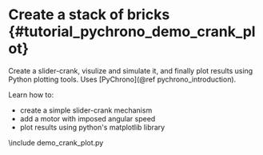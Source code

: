 Create a stack of bricks  {#tutorial_pychrono_demo_crank_plot}
==========================

Create a slider-crank, visulize and simulate it, and finally plot results using Python plotting tools.
Uses [PyChrono](@ref pychrono_introduction).

Learn how to:

- create a simple slider-crank mechanism
- add a motor with imposed angular speed
- plot results using python's matplotlib library 
	
	
\include demo_crank_plot.py